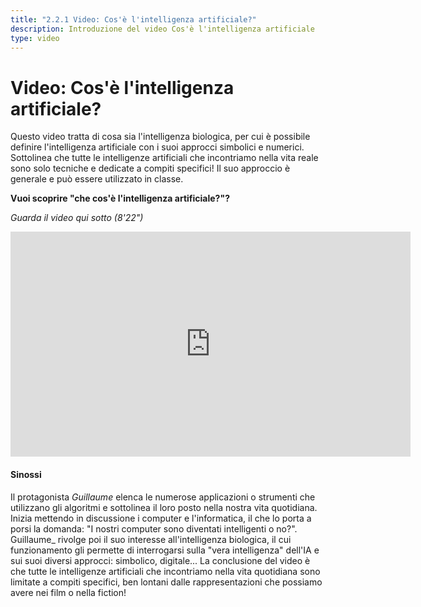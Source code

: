 ```yaml
---
title: "2.2.1 Video: Cos'è l'intelligenza artificiale?"
description: Introduzione del video Cos'è l'intelligenza artificiale
type: video
---
```


# Video: Cos'è l'intelligenza artificiale?

Questo video tratta di cosa sia l'intelligenza biologica, per cui è possibile definire l'intelligenza artificiale con i suoi approcci simbolici e numerici. Sottolinea che tutte le intelligenze artificiali che incontriamo nella vita reale sono solo tecniche e dedicate a compiti specifici!
Il suo approccio è generale e può essere utilizzato in classe.

**Vuoi scoprire "che cos'è l'intelligenza artificiale?"?**  

_Guarda il video qui sotto (8'22")_

<center><iframe width="640" height="360" src="https://www.youtube.com/embed/QsdMHQSPlrI?rel=0&showinfo=0&cc_load_policy=1&hl=en&modestbranding=1" frameborder="0" allowfullscreen></iframe></center>

#### Sinossi
Il protagonista _Guillaume_ elenca le numerose applicazioni o strumenti che utilizzano gli algoritmi e sottolinea il loro posto nella nostra vita quotidiana. Inizia mettendo in discussione i computer e l'informatica, il che lo porta a porsi la domanda: "I nostri computer sono diventati intelligenti o no?".
Guillaume_ rivolge poi il suo interesse all'intelligenza biologica, il cui funzionamento gli permette di interrogarsi sulla "vera intelligenza" dell'IA e sui suoi diversi approcci: simbolico, digitale... La conclusione del video è che tutte le intelligenze artificiali che incontriamo nella vita quotidiana sono limitate a compiti specifici, ben lontani dalle rappresentazioni che possiamo avere nei film o nella fiction!
